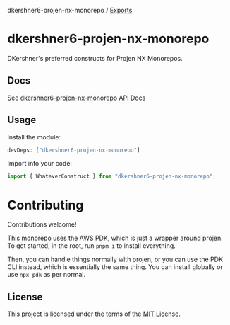 dkershner6-projen-nx-monorepo / [Exports](modules.md)

# dkershner6-projen-nx-monorepo

DKershner's preferred constructs for Projen NX Monorepos.

## Docs

See [dkershner6-projen-nx-monorepo API Docs](docs)

## Usage

Install the module:

```typescript
devDeps: ["dkershner6-projen-nx-monorepo"]
```

Import into your code:

```typescript
import { WhateverConstruct } from "dkershner6-projen-nx-monorepo";
```

# Contributing

Contributions welcome!

This monorepo uses the AWS PDK, which is just a wrapper around projen. To get started, in the root, run `pnpm i` to install everything.

Then, you can handle things normally with projen, or you can use the PDK CLI instead, which is essentially the same thing. You can install globally or use `npx pdk` as per normal.

## License

This project is licensed under the terms of the [MIT License](LICENSE.md).
